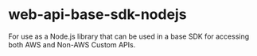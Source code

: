 # web-api-base-sdk-nodejs
For use as a Node.js library that can be used in a base SDK for accessing both AWS and Non-AWS Custom APIs.
